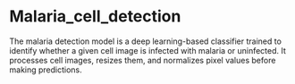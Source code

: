 # Malaria_cell_detection
The malaria detection model is a deep learning-based classifier trained to identify whether a given cell image is infected with malaria or uninfected. It processes cell images, resizes them, and normalizes pixel values before making predictions. 
